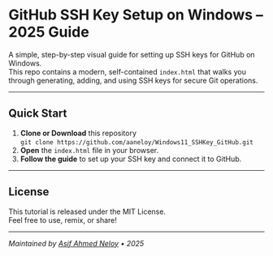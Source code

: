 # GitHub SSH Key Setup on Windows – 2025 Guide

A simple, step-by-step visual guide for setting up SSH keys for GitHub on Windows.  
This repo contains a modern, self-contained `index.html` that walks you through generating, adding, and using SSH keys for secure Git operations.

---


##  Quick Start

1. **Clone or Download** this repository  
   `git clone https://github.com/aaneloy/Windows11_SSHKey_GitHub.git`
2. **Open** the `index.html` file in your browser.
3. **Follow the guide** to set up your SSH key and connect it to GitHub.

---


##  License

This tutorial is released under the MIT License.  
Feel free to use, remix, or share!

---

_Maintained by [Asif Ahmed Neloy](https://aaneloy.github.io/) • 2025_
